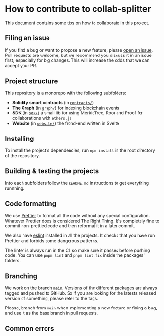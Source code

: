 # How to contribute to collab-splitter

This document contains some tips on how to collaborate in this project.

## Filing an issue

If you find a bug or want to propose a new feature, please [open an issue](https://github.com/stendhal-labs/collab-splitter/issues/new).
Pull requests are welcome, but we recommend you discuss it in an issue first, especially for big changes. This will increase the odds that we can accept your PR.

## Project structure

This repository is a monorepo with the following subfolders:

- **Solidity smart contracts** (in [`contracts/`](contracts/))
- **The Graph** (in [`graph/`](graph/)) for indexing blockchain events
- **SDK** (in [`sdk/`](sdk/)) a small lib for using MerkleTree, Root and Proof for collaborations with `ethers.js`
- **Website** (in [`website/`](website/)) the frond-end written in Svelte

## Installing

To install the project's dependencies, run `npm install` in the root directory of the repository.

## Building & testing the projects

Into each subfolders follow the `README.md` instructions to get everything runnning.

## Code formatting

We use [Prettier](https://prettier.io/) to format all the code without any special configuration. Whatever Prettier does is considered The Right Thing. It's completely fine to commit non-prettied code and then reformat it in a later commit.

We also have [eslint](https://eslint.org/) installed in all the projects. It checks that you have run Prettier and forbids some dangerous patterns.

The linter is always run in the CI, so make sure it passes before pushing code. You can use `pnpm lint` and `pnpm lint:fix` inside the packages' folders.

## Branching

We work on the branch [`main`](https://github.com/stendhal-labs/collab-splitter/tree/main). Versions of the different packages are always tagged and pushed to GitHub. So if you are looking for the latests released version of something, please refer to the tags.

Please, branch from `main` when implementing a new feature or fixing a bug, and use it as the base branch in pull requests.

## Common errors
